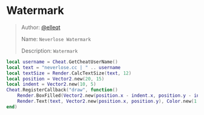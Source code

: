 # Watermark

> Author: [@elleqt](https://github.com/elleqt)  
>
> Name: `Neverlose Watermark`  
>
> Description: `Watermark`

```lua
local username = Cheat.GetCheatUserName()
local text = "neverlose.cc | " .. username
local textSize = Render.CalcTextSize(text, 12)
local position = Vector2.new(20, 15)
local indent = Vector2.new(10, 5)
Cheat.RegisterCallback("draw", function()
    Render.BoxFilled(Vector2.new(position.x - indent.x, position.y - indent.y), Vector2.new(position.x + textSize.x + indent.x, position.y + textSize.y + indent.y), Color.new(0, 0, 0, 0.7))
    Render.Text(text, Vector2.new(position.x, position.y), Color.new(1, 1, 1, 1), 12)
end)
```
